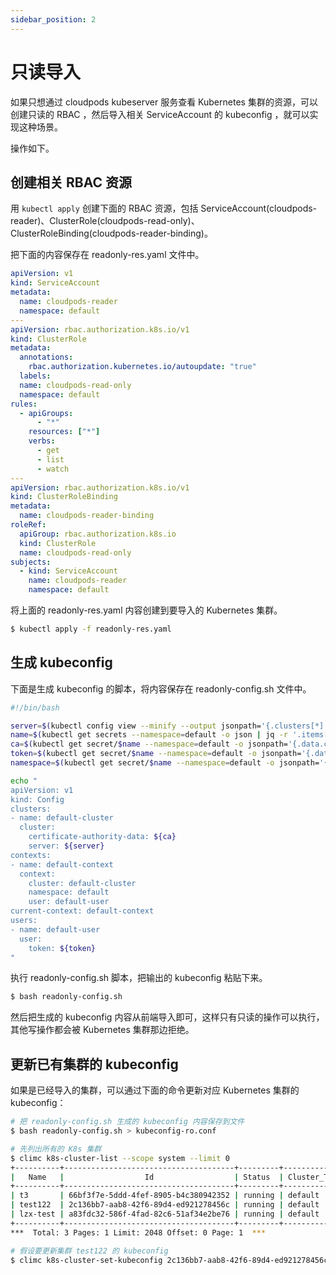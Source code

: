 ```yaml
---
sidebar_position: 2
---
```


# 只读导入

如果只想通过 cloudpods kubeserver 服务查看 Kubernetes 集群的资源，可以创建只读的 RBAC ，然后导入相关 ServiceAccount 的 kubeconfig ，就可以实现这种场景。

操作如下。

## 创建相关 RBAC 资源

用 `kubectl apply` 创建下面的 RBAC 资源，包括 ServiceAccount(cloudpods-reader)、ClusterRole(cloudpods-read-only)、ClusterRoleBinding(cloudpods-reader-binding)。

把下面的内容保存在 readonly-res.yaml 文件中。

```yaml
apiVersion: v1
kind: ServiceAccount
metadata:
  name: cloudpods-reader
  namespace: default
---
apiVersion: rbac.authorization.k8s.io/v1
kind: ClusterRole
metadata:
  annotations:
    rbac.authorization.kubernetes.io/autoupdate: "true"
  labels:
  name: cloudpods-read-only
  namespace: default
rules:
  - apiGroups:
      - "*"
    resources: ["*"]
    verbs:
      - get
      - list
      - watch
---
apiVersion: rbac.authorization.k8s.io/v1
kind: ClusterRoleBinding
metadata:
  name: cloudpods-reader-binding
roleRef:
  apiGroup: rbac.authorization.k8s.io
  kind: ClusterRole
  name: cloudpods-read-only
subjects:
  - kind: ServiceAccount
    name: cloudpods-reader
    namespace: default
```

将上面的 readonly-res.yaml 内容创建到要导入的 Kubernetes 集群。

```bash
$ kubectl apply -f readonly-res.yaml
```

## 生成 kubeconfig

下面是生成 kubeconfig 的脚本，将内容保存在 readonly-config.sh 文件中。

```bash
#!/bin/bash

server=$(kubectl config view --minify --output jsonpath='{.clusters[*].cluster.server}')
name=$(kubectl get secrets --namespace=default -o json | jq -r '.items[] | select(.metadata.name | test("cloudpods-reader-token-")).metadata.name')
ca=$(kubectl get secret/$name --namespace=default -o jsonpath='{.data.ca\.crt}')
token=$(kubectl get secret/$name --namespace=default -o jsonpath='{.data.token}' | base64 --decode)
namespace=$(kubectl get secret/$name --namespace=default -o jsonpath='{.data.namespace}' | base64 --decode)

echo "
apiVersion: v1
kind: Config
clusters:
- name: default-cluster
  cluster:
    certificate-authority-data: ${ca}
    server: ${server}
contexts:
- name: default-context
  context:
    cluster: default-cluster
    namespace: default
    user: default-user
current-context: default-context
users:
- name: default-user
  user:
    token: ${token}
"
```

执行 readonly-config.sh 脚本，把输出的 kubeconfig 粘贴下来。

```bash
$ bash readonly-config.sh
```

然后把生成的 kubeconfig 内容从前端导入即可，这样只有只读的操作可以执行，其他写操作都会被 Kubernetes 集群那边拒绝。

## 更新已有集群的 kubeconfig

如果是已经导入的集群，可以通过下面的命令更新对应 Kubernetes 集群的 kubeconfig：

```bash
# 把 readonly-config.sh 生成的 kubeconfig 内容保存到文件
$ bash readonly-config.sh > kubeconfig-ro.conf

# 先列出所有的 K8s 集群
$ climc k8s-cluster-list --scope system --limit 0
+----------+--------------------------------------+---------+--------------+----------------+---------+---------------+---------+-----------+----------+-------------+
|   Name   |                  Id                  | Status  | Cluster_Type | Cloudregion_Id | Vpc_Id  | Resource_Type | Version |   Mode    | Provider | Sync_Status |
+----------+--------------------------------------+---------+--------------+----------------+---------+---------------+---------+-----------+----------+-------------+
| t3       | 66bf3f7e-5ddd-4fef-8905-b4c380942352 | running | default      | default        | default | guest         | v1.17.0 | customize | onecloud | idle        |
| test122  | 2c136bb7-aab8-42f6-89d4-ed921278456c | running | default      | default        | default | guest         | v1.22.9 | customize | onecloud | idle        |
| lzx-test | a83fdc32-586f-4fad-82c6-51af34e2be76 | running | default      | default        | default | guest         | v1.17.0 | customize | onecloud | idle        |
+----------+--------------------------------------+---------+--------------+----------------+---------+---------------+---------+-----------+----------+-------------+
***  Total: 3 Pages: 1 Limit: 2048 Offset: 0 Page: 1  ***

# 假设要更新集群 test122 的 kubeconfig
$ climc k8s-cluster-set-kubeconfig 2c136bb7-aab8-42f6-89d4-ed921278456c ./kubeconfig-ro.conf
```
